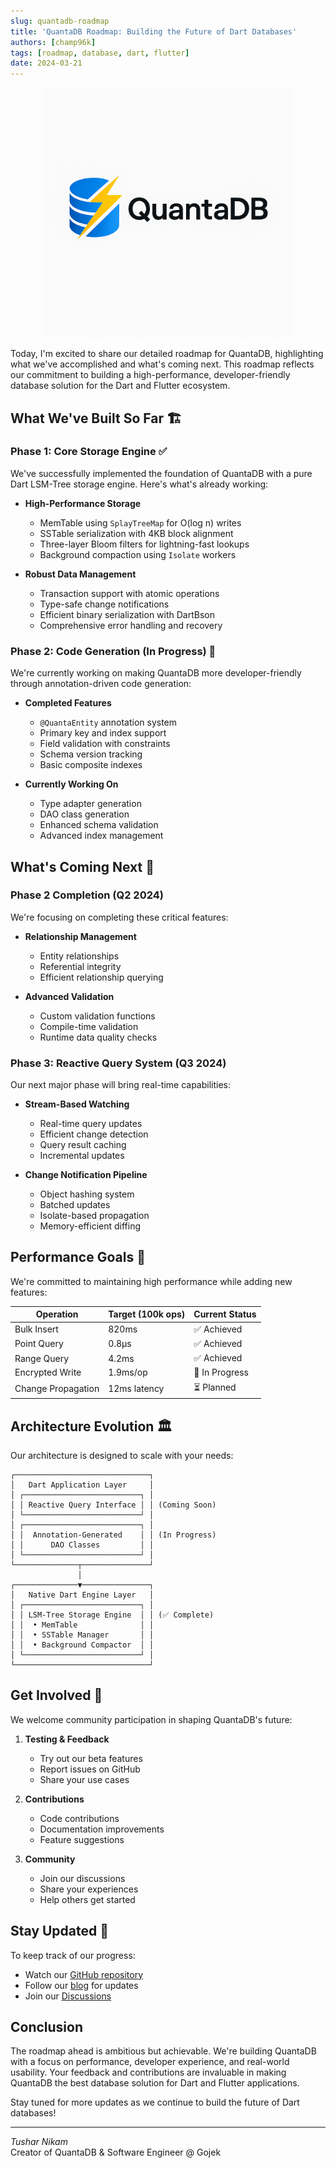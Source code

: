 ```yaml
---
slug: quantadb-roadmap
title: 'QuantaDB Roadmap: Building the Future of Dart Databases'
authors: [champ96k]
tags: [roadmap, database, dart, flutter]
date: 2024-03-21
---
```


<p align="center">
  <img src="https://raw.githubusercontent.com/champ96k/quanta_db/master/logo.png" alt="QuantaDB Logo" width="400"/>
</p>

Today, I'm excited to share our detailed roadmap for QuantaDB, highlighting what we've accomplished and what's coming next. This roadmap reflects our commitment to building a high-performance, developer-friendly database solution for the Dart and Flutter ecosystem.

<!-- truncate -->

## What We've Built So Far 🏗️

### Phase 1: Core Storage Engine ✅

We've successfully implemented the foundation of QuantaDB with a pure Dart LSM-Tree storage engine. Here's what's already working:

- **High-Performance Storage**
  - MemTable using `SplayTreeMap` for O(log n) writes
  - SSTable serialization with 4KB block alignment
  - Three-layer Bloom filters for lightning-fast lookups
  - Background compaction using `Isolate` workers

- **Robust Data Management**
  - Transaction support with atomic operations
  - Type-safe change notifications
  - Efficient binary serialization with DartBson
  - Comprehensive error handling and recovery

### Phase 2: Code Generation (In Progress) 🔄

We're currently working on making QuantaDB more developer-friendly through annotation-driven code generation:

- **Completed Features**
  - `@QuantaEntity` annotation system
  - Primary key and index support
  - Field validation with constraints
  - Schema version tracking
  - Basic composite indexes

- **Currently Working On**
  - Type adapter generation
  - DAO class generation
  - Enhanced schema validation
  - Advanced index management

## What's Coming Next 🚀

### Phase 2 Completion (Q2 2024)

We're focusing on completing these critical features:

- **Relationship Management**
  - Entity relationships
  - Referential integrity
  - Efficient relationship querying

- **Advanced Validation**
  - Custom validation functions
  - Compile-time validation
  - Runtime data quality checks

### Phase 3: Reactive Query System (Q3 2024)

Our next major phase will bring real-time capabilities:

- **Stream-Based Watching**
  - Real-time query updates
  - Efficient change detection
  - Query result caching
  - Incremental updates

- **Change Notification Pipeline**
  - Object hashing system
  - Batched updates
  - Isolate-based propagation
  - Memory-efficient diffing

## Performance Goals 🎯

We're committed to maintaining high performance while adding new features:

| Operation          | Target (100k ops) | Current Status |
| ------------------ | ----------------- | -------------- |
| Bulk Insert        | 820ms             | ✅ Achieved    |
| Point Query        | 0.8μs             | ✅ Achieved    |
| Range Query        | 4.2ms             | ✅ Achieved    |
| Encrypted Write    | 1.9ms/op          | 🔄 In Progress |
| Change Propagation | 12ms latency      | ⏳ Planned     |

## Architecture Evolution 🏛️

Our architecture is designed to scale with your needs:

```
┌──────────────────────────────┐
│   Dart Application Layer     │
│ ┌──────────────────────────┐ │
│ │ Reactive Query Interface │ │ (Coming Soon)
│ └──────────────────────────┘ │
│ ┌──────────────────────────┐ │
│ │  Annotation-Generated    │ │ (In Progress)
│ │      DAO Classes         │ │
│ └──────────────────────────┘ │
└──────────────┬───────────────┘
               │
┌──────────────▼───────────────┐
│   Native Dart Engine Layer   │
│ ┌──────────────────────────┐ │
│ │ LSM-Tree Storage Engine  │ │ (✅ Complete)
│ │  • MemTable              │ │
│ │  • SSTable Manager       │ │
│ │  • Background Compactor  │ │
│ └──────────────────────────┘ │
└──────────────────────────────┘
```

## Get Involved 🤝

We welcome community participation in shaping QuantaDB's future:

1. **Testing & Feedback**
   - Try out our beta features
   - Report issues on GitHub
   - Share your use cases

2. **Contributions**
   - Code contributions
   - Documentation improvements
   - Feature suggestions

3. **Community**
   - Join our discussions
   - Share your experiences
   - Help others get started

## Stay Updated 📢

To keep track of our progress:
- Watch our [GitHub repository](https://github.com/champ96k/quanta_db)
- Follow our [blog](/blog) for updates
- Join our [Discussions](https://github.com/champ96k/quanta_db/discussions)

## Conclusion

The roadmap ahead is ambitious but achievable. We're building QuantaDB with a focus on performance, developer experience, and real-world usability. Your feedback and contributions are invaluable in making QuantaDB the best database solution for Dart and Flutter applications.

Stay tuned for more updates as we continue to build the future of Dart databases!

---

*Tushar Nikam*  
Creator of QuantaDB & Software Engineer @ Gojek 
